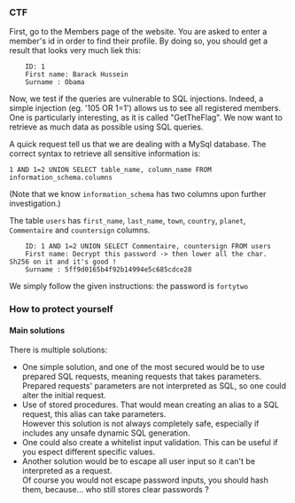 ### CTF

First, go to the Members page of the website. You are asked to enter a member's id in order to find their profile. By doing so, you should get a result that looks very much liek this:
```
    ID: 1 
    First name: Barack Hussein
    Surname : Obama
```
Now, we test if the queries are vulnerable to SQL injections. Indeed, a simple injection (eg. '105 OR 1=1') allows us to see all registered members. One is particularly interesting, as it is called "GetTheFlag". We now want to retrieve as much data as possible using SQL queries.

A quick request tell us that we are dealing with a MySql database. The correct syntax to retrieve all sensitive information is:

    1 AND 1=2 UNION SELECT table_name, column_name FROM information_schema.columns

(Note that we know `information_schema` has two columns upon further investigation.)

The table `users` has `first_name`, `last_name`, `town`, `country`, `planet`, `Commentaire` and `countersign` columns.
```
    ID: 1 AND 1=2 UNION SELECT Commentaire, countersign FROM users 
	First name: Decrypt this password -> then lower all the char. Sh256 on it and it's good !
	Surname : 5ff9d0165b4f92b14994e5c685cdce28
```
We simply follow the given instructions: the password is `fortytwo`

### How to protect yourself

#### Main solutions

There is multiple solutions:
- One simple solution, and one of the most secured would be to use prepared SQL requests, meaning requests that takes parameters.
Prepared requests' parameters are not interpreted as SQL, so one could alter the initial request.
- Use of stored procedures. That would mean creating an alias to a SQL request, this alias can take parameters.  
However this solution is not always completely safe, especially if includes any unsafe dynamic SQL generation.
- One could also create a whitelist input validation. This can be useful if you espect different specific values.
- Another solution would be to escape all user input so it can't be interpreted as a request.  
Of course you would not escape password inputs, you should hash them, because... who still stores clear passwords ?

